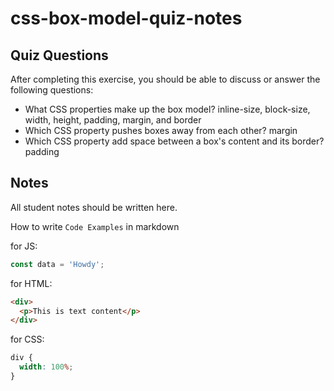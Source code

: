 # css-box-model-quiz-notes

## Quiz Questions

After completing this exercise, you should be able to discuss or answer the following questions:

- What CSS properties make up the box model?
  inline-size, block-size, width, height, padding, margin, and border
- Which CSS property pushes boxes away from each other?
  margin
- Which CSS property add space between a box's content and its border?
  padding

## Notes

All student notes should be written here.

How to write `Code Examples` in markdown

for JS:

```javascript
const data = 'Howdy';
```

for HTML:

```html
<div>
  <p>This is text content</p>
</div>
```

for CSS:

```css
div {
  width: 100%;
}
```
